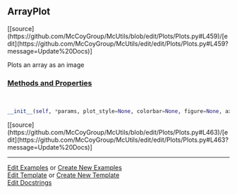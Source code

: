 ## <a id="McUtils.Plots.Plots.ArrayPlot">ArrayPlot</a> 
<div class="docs-source-link" markdown="1">
[[source](https://github.com/McCoyGroup/McUtils/blob/edit/Plots/Plots.py#L459)/[edit](https://github.com/McCoyGroup/McUtils/edit/edit/Plots/Plots.py#L459?message=Update%20Docs)]
</div>

Plots an array as an image

<div class="collapsible-section">
 <div class="collapsible-section collapsible-section-header" markdown="1">
 
### <a class="collapse-link" data-toggle="collapse" href="#methods">Methods and Properties</a> <a class="float-right" data-toggle="collapse" href="#methods"><i class="fa fa-chevron-down"></i></a>

 </div>
 <div class="collapsible-section collapsible-section-body collapse" id="methods" markdown="1">

<a id="McUtils.Plots.Plots.ArrayPlot.__init__" class="docs-object-method">&nbsp;</a> 
```python
__init__(self, *params, plot_style=None, colorbar=None, figure=None, axes=None, subplot_kw=None, method='imshow', **opts): 
```
<div class="docs-source-link" markdown="1">
[[source](https://github.com/McCoyGroup/McUtils/blob/edit/Plots/Plots.py#L463)/[edit](https://github.com/McCoyGroup/McUtils/edit/edit/Plots/Plots.py#L463?message=Update%20Docs)]
</div>

 </div>
</div>




___

[Edit Examples](https://github.com/McCoyGroup/McUtils/edit/gh-pages/ci/examples/McUtils/Plots/Plots/ArrayPlot.md) or 
[Create New Examples](https://github.com/McCoyGroup/McUtils/new/gh-pages/?filename=ci/examples/McUtils/Plots/Plots/ArrayPlot.md) <br/>
[Edit Template](https://github.com/McCoyGroup/McUtils/edit/gh-pages/ci/docs/McUtils/Plots/Plots/ArrayPlot.md) or 
[Create New Template](https://github.com/McCoyGroup/McUtils/new/gh-pages/?filename=ci/docs/templates/McUtils/Plots/Plots/ArrayPlot.md) <br/>
[Edit Docstrings](https://github.com/McCoyGroup/McUtils/edit/edit/Plots/Plots.py#L459?message=Update%20Docs)